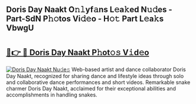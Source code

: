 ## Doris Day Naakt O𝚗𝚕yf𝚊ns L𝚎a𝚔ed N𝚞𝚍es - Part-SdN P𝚑𝚘tos Vi𝚍𝚎o - H𝚘𝚝 Part L𝚎a𝚔s VbwgU

# <h2><a href="http://kf1zp4b.oniu.top/?m=Doris+Day+Naakt">🔗👉 🔴 Doris Day Naakt P𝚑ot𝚘𝚜 V𝚒d𝚎o</a></h2>

[![Doris Day Naakt Nu𝚍e𝚜](https://i.imgur.com/0qMVB7G.gif)](http://kf1zp4b.oniu.top/?m=Doris+Day+Naakt)
Web-based artist and dance collaborator Doris Day Naakt, recognized for sharing dance and lifestyle ideas through solo and collaborative dance performances and short videos. Remarkable snake charmer Doris Day Naakt, acclaimed for their exceptional abilities and accomplishments in handling snakes.  
